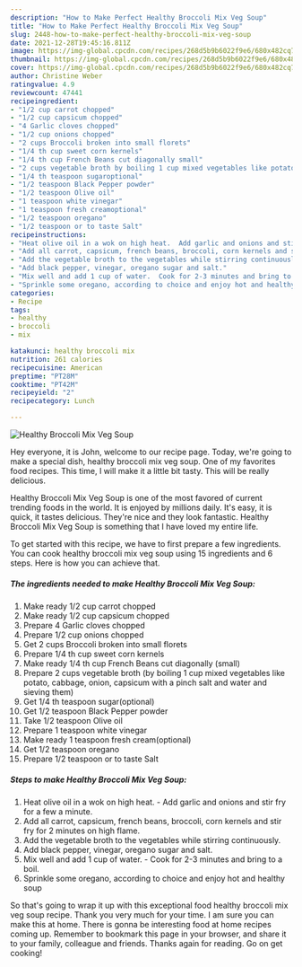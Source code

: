 ```yaml
---
description: "How to Make Perfect Healthy Broccoli Mix Veg Soup"
title: "How to Make Perfect Healthy Broccoli Mix Veg Soup"
slug: 2448-how-to-make-perfect-healthy-broccoli-mix-veg-soup
date: 2021-12-28T19:45:16.811Z
image: https://img-global.cpcdn.com/recipes/268d5b9b6022f9e6/680x482cq70/healthy-broccoli-mix-veg-soup-recipe-main-photo.jpg
thumbnail: https://img-global.cpcdn.com/recipes/268d5b9b6022f9e6/680x482cq70/healthy-broccoli-mix-veg-soup-recipe-main-photo.jpg
cover: https://img-global.cpcdn.com/recipes/268d5b9b6022f9e6/680x482cq70/healthy-broccoli-mix-veg-soup-recipe-main-photo.jpg
author: Christine Weber
ratingvalue: 4.9
reviewcount: 47441
recipeingredient:
- "1/2 cup carrot chopped"
- "1/2 cup capsicum chopped"
- "4 Garlic cloves chopped"
- "1/2 cup onions chopped"
- "2 cups Broccoli broken into small florets"
- "1/4 th cup sweet corn kernels"
- "1/4 th cup French Beans cut diagonally small"
- "2 cups vegetable broth by boiling 1 cup mixed vegetables like potato cabbage onion capsicum with a pinch salt and water and sieving them"
- "1/4 th teaspoon sugaroptional"
- "1/2 teaspoon Black Pepper powder"
- "1/2 teaspoon Olive oil"
- "1 teaspoon white vinegar"
- "1 teaspoon fresh creamoptional"
- "1/2 teaspoon oregano"
- "1/2 teaspoon or to taste Salt"
recipeinstructions:
- "Heat olive oil in a wok on high heat.  Add garlic and onions and stir fry for a few a minute."
- "Add all carrot, capsicum, french beans, broccoli, corn kernels and stir fry for 2 minutes on high flame."
- "Add the vegetable broth to the vegetables while stirring continuously."
- "Add black pepper, vinegar, oregano sugar and salt."
- "Mix well and add 1 cup of water.  Cook for 2-3 minutes and bring to a boil."
- "Sprinkle some oregano, according to choice and enjoy hot and healthy soup"
categories:
- Recipe
tags:
- healthy
- broccoli
- mix

katakunci: healthy broccoli mix 
nutrition: 261 calories
recipecuisine: American
preptime: "PT28M"
cooktime: "PT42M"
recipeyield: "2"
recipecategory: Lunch

---
```



![Healthy Broccoli Mix Veg Soup](https://img-global.cpcdn.com/recipes/268d5b9b6022f9e6/680x482cq70/healthy-broccoli-mix-veg-soup-recipe-main-photo.jpg)

Hey everyone, it is John, welcome to our recipe page. Today, we're going to make a special dish, healthy broccoli mix veg soup. One of my favorites food recipes. This time, I will make it a little bit tasty. This will be really delicious.

Healthy Broccoli Mix Veg Soup is one of the most favored of current trending foods in the world. It is enjoyed by millions daily. It's easy, it is quick, it tastes delicious. They're nice and they look fantastic. Healthy Broccoli Mix Veg Soup is something that I have loved my entire life.




To get started with this recipe, we have to first prepare a few ingredients. You can cook healthy broccoli mix veg soup using 15 ingredients and 6 steps. Here is how you can achieve that.

<!--inarticleads1-->

##### The ingredients needed to make Healthy Broccoli Mix Veg Soup:

1. Make ready 1/2 cup carrot chopped
1. Make ready 1/2 cup capsicum chopped
1. Prepare 4 Garlic cloves chopped
1. Prepare 1/2 cup onions chopped
1. Get 2 cups Broccoli broken into small florets
1. Prepare 1/4 th cup sweet corn kernels
1. Make ready 1/4 th cup French Beans cut diagonally (small)
1. Prepare 2 cups vegetable broth (by boiling 1 cup mixed vegetables like potato, cabbage, onion, capsicum with a pinch salt and water and sieving them)
1. Get 1/4 th teaspoon sugar(optional)
1. Get 1/2 teaspoon Black Pepper powder
1. Take 1/2 teaspoon Olive oil
1. Prepare 1 teaspoon white vinegar
1. Make ready 1 teaspoon fresh cream(optional)
1. Get 1/2 teaspoon oregano
1. Prepare 1/2 teaspoon or to taste Salt




<!--inarticleads2-->

##### Steps to make Healthy Broccoli Mix Veg Soup:

1. Heat olive oil in a wok on high heat.  - Add garlic and onions and stir fry for a few a minute.
1. Add all carrot, capsicum, french beans, broccoli, corn kernels and stir fry for 2 minutes on high flame.
1. Add the vegetable broth to the vegetables while stirring continuously.
1. Add black pepper, vinegar, oregano sugar and salt.
1. Mix well and add 1 cup of water.  - Cook for 2-3 minutes and bring to a boil.
1. Sprinkle some oregano, according to choice and enjoy hot and healthy soup




So that's going to wrap it up with this exceptional food healthy broccoli mix veg soup recipe. Thank you very much for your time. I am sure you can make this at home. There is gonna be interesting food at home recipes coming up. Remember to bookmark this page in your browser, and share it to your family, colleague and friends. Thanks again for reading. Go on get cooking!
